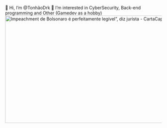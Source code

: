 👋 Hi, I’m @TonhãoDrk
👀 I’m interested in CyberSecurity, Back-end programming and Other (Gamedev as a hobby)
<img src="https://www.cartacapital.com.br/wp-content/uploads/2021/01/Bolsonaro-Impeachment-1.jpg" alt="Impeachment de Bolsonaro é perfeitamente legível”, diz jurista -  CartaCapital" jsname="HiaYvf" jsaction="load:XAeZkd;" class="n3VNCb" data-noaft="1" style="width: 575px; height: 345px; margin: 0px;">
